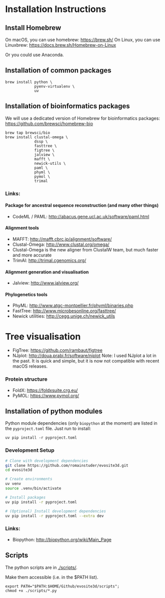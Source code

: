 # Installation Instructions

## Install Homebrew

On macOS, you can use homebrew: <https://brew.sh/> On Linux, you can use Linuxbrew:
https://docs.brew.sh/Homebrew-on-Linux

Or you could use Anaconda.

## Installation of common packages

```shell
brew install python \
             pyenv-virtualenv \
             uv
```

## Installation of bioinformatics packages

We will use a dedicated version of Homebrew for bioinformatics packages:
https://github.com/brewsci/homebrew-bio

```shell
brew tap brewsci/bio
brew install clustal-omega \
             dssp \
             fasttree \
             figtree \
             jalview \
             mafft \
             newick-utils \
             paml \
             phyml \
             pymol \
             trimal
```

### Links:

#### Package for ancestral sequence reconstruction (and many other things)

- CodeML / PAML: http://abacus.gene.ucl.ac.uk/software/paml.html

#### Alignment tools

- MAFFT: http://mafft.cbrc.jp/alignment/software/
- Clustal-Omega: http://www.clustal.org/omega/
- Clustal-Omega is the new aligner from ClustalW team, but much faster and more accurate
- TrimAl: <http://trimal.cgenomics.org/>

#### Alignment generation and visualisation

- Jalview: http://www.jalview.org/

#### Phylogenetics tools

- PhyML: http://www.atgc-montpellier.fr/phyml/binaries.php
- FastTree: http://www.microbesonline.org/fasttree/
- Newick utilities: <http://cegg.unige.ch/newick_utils>

# Tree visualisation

- FigTree: https://github.com/rambaut/figtree
- NJplot: http://doua.prabi.fr/software/njplot Note: I used NJplot a lot in the past. It is quick
  and simple, but it is now not compatible with recent macOS releases.

### Protein structure

- FoldX: <https://foldxsuite.crg.eu/>
- PyMOL: <https://www.pymol.org/>

## Installation of python modules

Python module dependencies (only `biopython` at the moment) are listed in the `pyproject.toml` file.
Just run to install:

```shell
uv pip install -r pyproject.toml
```

### Development Setup

```bash
# Clone with development dependencies
git clone https://github.com/romainstuder/evosite3d.git
cd evosite3d

# Create environments
uv venv
source .venv/bin/activate

# Install packages
uv pip install -r pyproject.toml

# (Optional) Install development dependencies
uv pip install -r pyproject.toml --extra dev
```

### Links:

- Biopython: http://biopython.org/wiki/Main_Page

## Scripts

The python scripts are in [./scripts/](./scripts/).

Make them accessible (i.e. in the $PATH list).

```shell
export PATH="$PATH:$HOME/Github/evosite3d/scripts";
chmod +x ./scripts/*.py
```
